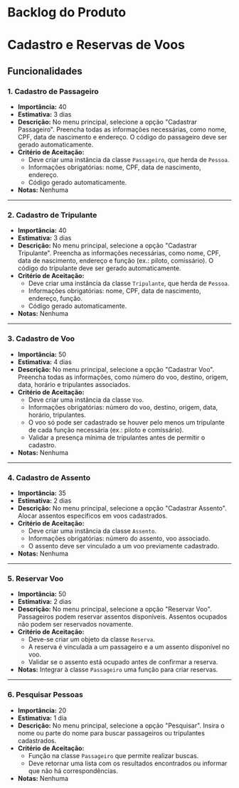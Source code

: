 # Backlog do Produto

# Cadastro e Reservas de Voos

## Funcionalidades

### 1. Cadastro de Passageiro
- **Importância:** 40
- **Estimativa:** 3 dias
- **Descrição:** No menu principal, selecione a opção "Cadastrar Passageiro". Preencha todas as informações necessárias, como nome, CPF, data de nascimento e endereço. O código do passageiro deve ser gerado automaticamente.
- **Critério de Aceitação:**
  - Deve criar uma instância da classe `Passageiro`, que herda de `Pessoa`.
  - Informações obrigatórias: nome, CPF, data de nascimento, endereço.
  - Código gerado automaticamente.
- **Notas:** Nenhuma

---

### 2. Cadastro de Tripulante
- **Importância:** 40
- **Estimativa:** 3 dias
- **Descrição:** No menu principal, selecione a opção "Cadastrar Tripulante". Preencha as informações necessárias, como nome, CPF, data de nascimento, endereço e função (ex.: piloto, comissário). O código do tripulante deve ser gerado automaticamente.
- **Critério de Aceitação:**
  - Deve criar uma instância da classe `Tripulante`, que herda de `Pessoa`.
  - Informações obrigatórias: nome, CPF, data de nascimento, endereço, função.
  - Código gerado automaticamente.
- **Notas:** Nenhuma

---

### 3. Cadastro de Voo
- **Importância:** 50
- **Estimativa:** 4 dias
- **Descrição:** No menu principal, selecione a opção "Cadastrar Voo". Preencha todas as informações, como número do voo, destino, origem, data, horário e tripulantes associados.
- **Critério de Aceitação:**
  - Deve criar uma instância da classe `Voo`.
  - Informações obrigatórias: número do voo, destino, origem, data, horário, tripulantes.
  - O voo só pode ser cadastrado se houver pelo menos um tripulante de cada função necessária (ex.: piloto e comissário).
  - Validar a presença mínima de tripulantes antes de permitir o cadastro.
- **Notas:** Nenhuma

---

### 4. Cadastro de Assento
- **Importância:** 35
- **Estimativa:** 2 dias
- **Descrição:** No menu principal, selecione a opção "Cadastrar Assento". Alocar assentos específicos em voos cadastrados.
- **Critério de Aceitação:**
  - Deve criar uma instância da classe `Assento`.
  - Informações obrigatórias: número do assento, voo associado.
  - O assento deve ser vinculado a um voo previamente cadastrado.
- **Notas:** Nenhuma

---

### 5. Reservar Voo
- **Importância:** 50
- **Estimativa:** 2 dias
- **Descrição:** No menu principal, selecione a opção "Reservar Voo". Passageiros podem reservar assentos disponíveis. Assentos ocupados não podem ser reservados novamente.
- **Critério de Aceitação:**
  - Deve-se criar um objeto da classe `Reserva`.
  - A reserva é vinculada a um passageiro e a um assento disponível no voo.
  - Validar se o assento está ocupado antes de confirmar a reserva.
- **Notas:** Integrar à classe `Passageiro` uma função para criar reservas.

---

### 6. Pesquisar Pessoas
- **Importância:** 20
- **Estimativa:** 1 dia
- **Descrição:** No menu principal, selecione a opção "Pesquisar". Insira o nome ou parte do nome para buscar passageiros ou tripulantes cadastrados.
- **Critério de Aceitação:**
  - Função na classe `Passageiro` que permite realizar buscas.
  - Deve retornar uma lista com os resultados encontrados ou informar que não há correspondências.
- **Notas:** Nenhuma

